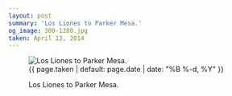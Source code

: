 ```yaml
---
layout: post
summary: 'Los Liones to Parker Mesa.'
og_image: 309-1280.jpg
taken: April 13, 2014
---
```


<figure class="post">
 <img alt="Los Liones to Parker Mesa." sizes="(min-width: 700px) 50vw, calc(100vw - 2rem)" src="{{ site.assets_url }}/309-640.jpg" srcset="{{ site.assets_url }}/309-1280.jpg 1280w, {{ site.assets_url }}/309-960.jpg 960w, {{ site.assets_url }}/309-640.jpg 640w, {{ site.assets_url }}/309-320.jpg 320w"/>
 <figcaption>
  <time>
   {{ page.taken | default: page.date | date: "%B %-d, %Y" }}
  </time>
  <p>
   Los Liones to Parker Mesa.
  </p>
 </figcaption>
</figure>
